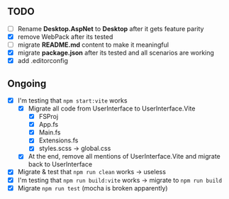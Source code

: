 ## TODO

- [ ] Rename **Desktop.AspNet** to **Desktop** after it gets feature parity
- [x] remove WebPack after its tested
- [ ] migrate **README.md** content to make it meaningful
- [x] migrate **package.json** after its tested and all scenarios are working
- [x] add .editorconfig

## Ongoing

- [x] I'm testing that `npm start:vite` works
  - [x] Migrate all code from UserInterface to UserInterface.Vite
    - [x] FSProj
    - [x] App.fs
    - [x] Main.fs
    - [x] Extensions.fs
    - [x] styles.scss -> global.css
  - [x] At the end, remove all mentions of UserInterface.Vite and migrate back to UserInterface
- [x] Migrate & test that `npm run clean` works -> useless
- [x] I'm testing that `npm run build:vite` works -> migrate to `npm run build`
- [x] Migrate `npm run test` (mocha is broken apparently)
